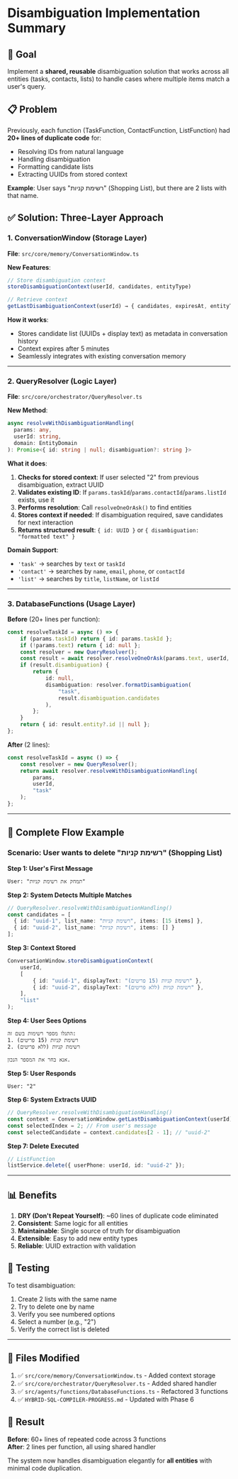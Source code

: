 # Disambiguation Implementation Summary

## 🎯 Goal

Implement a **shared, reusable** disambiguation solution that works across all entities (tasks, contacts, lists) to handle cases where multiple items match a user's query.

## 📋 Problem

Previously, each function (TaskFunction, ContactFunction, ListFunction) had **20+ lines of duplicate code** for:

- Resolving IDs from natural language
- Handling disambiguation
- Formatting candidate lists
- Extracting UUIDs from stored context

**Example**: User says "רשימת קניות" (Shopping List), but there are 2 lists with that name.

## ✅ Solution: Three-Layer Approach

### 1. **ConversationWindow** (Storage Layer)

**File**: `src/core/memory/ConversationWindow.ts`

**New Features**:

```typescript
// Store disambiguation context
storeDisambiguationContext(userId, candidates, entityType)

// Retrieve context
getLastDisambiguationContext(userId) → { candidates, expiresAt, entityType }
```

**How it works**:

- Stores candidate list (UUIDs + display text) as metadata in conversation history
- Context expires after 5 minutes
- Seamlessly integrates with existing conversation memory

---

### 2. **QueryResolver** (Logic Layer)

**File**: `src/core/orchestrator/QueryResolver.ts`

**New Method**:

```typescript
async resolveWithDisambiguationHandling(
  params: any,
  userId: string,
  domain: EntityDomain
): Promise<{ id: string | null; disambiguation?: string }>
```

**What it does**:

1. **Checks for stored context**: If user selected "2" from previous disambiguation, extract UUID
2. **Validates existing ID**: If `params.taskId`/`params.contactId`/`params.listId` exists, use it
3. **Performs resolution**: Call `resolveOneOrAsk()` to find entities
4. **Stores context if needed**: If disambiguation required, save candidates for next interaction
5. **Returns structured result**: `{ id: UUID }` or `{ disambiguation: "formatted text" }`

**Domain Support**:

- `'task'` → searches by `text` or `taskId`
- `'contact'` → searches by `name`, `email`, `phone`, or `contactId`
- `'list'` → searches by `title`, `listName`, or `listId`

---

### 3. **DatabaseFunctions** (Usage Layer)

**Before** (20+ lines per function):

```typescript
const resolveTaskId = async () => {
	if (params.taskId) return { id: params.taskId };
	if (!params.text) return { id: null };
	const resolver = new QueryResolver();
	const result = await resolver.resolveOneOrAsk(params.text, userId, "task");
	if (result.disambiguation) {
		return {
			id: null,
			disambiguation: resolver.formatDisambiguation(
				"task",
				result.disambiguation.candidates
			),
		};
	}
	return { id: result.entity?.id || null };
};
```

**After** (2 lines):

```typescript
const resolveTaskId = async () => {
	const resolver = new QueryResolver();
	return await resolver.resolveWithDisambiguationHandling(
		params,
		userId,
		"task"
	);
};
```

---

## 🔄 Complete Flow Example

### Scenario: User wants to delete "רשימת קניות" (Shopping List)

**Step 1: User's First Message**

```
User: "תמחק את רשימת קניות"
```

**Step 2: System Detects Multiple Matches**

```typescript
// QueryResolver.resolveWithDisambiguationHandling()
const candidates = [
  { id: "uuid-1", list_name: "רשימת קניות", items: [15 items] },
  { id: "uuid-2", list_name: "רשימת קניות", items: [] }
];
```

**Step 3: Context Stored**

```typescript
ConversationWindow.storeDisambiguationContext(
	userId,
	[
		{ id: "uuid-1", displayText: "רשימת קניות (15 פריטים)" },
		{ id: "uuid-2", displayText: "רשימת קניות (ללא פריטים)" },
	],
	"list"
);
```

**Step 4: User Sees Options**

```
התגלו מספר רשימות בשם זה:
1. רשימת קניות (15 פריטים)
2. רשימת קניות (ללא פריטים)

אנא בחר את המספר הנכון.
```

**Step 5: User Responds**

```
User: "2"
```

**Step 6: System Extracts UUID**

```typescript
// QueryResolver.resolveWithDisambiguationHandling()
const context = ConversationWindow.getLastDisambiguationContext(userId);
const selectedIndex = 2; // From user's message
const selectedCandidate = context.candidates[2 - 1]; // "uuid-2"
```

**Step 7: Delete Executed**

```typescript
// ListFunction
listService.delete({ userPhone: userId, id: "uuid-2" });
```

---

## 📊 Benefits

1. **DRY (Don't Repeat Yourself)**: ~60 lines of duplicate code eliminated
2. **Consistent**: Same logic for all entities
3. **Maintainable**: Single source of truth for disambiguation
4. **Extensible**: Easy to add new entity types
5. **Reliable**: UUID extraction with validation

## 🧪 Testing

To test disambiguation:

1. Create 2 lists with the same name
2. Try to delete one by name
3. Verify you see numbered options
4. Select a number (e.g., "2")
5. Verify the correct list is deleted

---

## 📁 Files Modified

1. ✅ `src/core/memory/ConversationWindow.ts` - Added context storage
2. ✅ `src/core/orchestrator/QueryResolver.ts` - Added shared handler
3. ✅ `src/agents/functions/DatabaseFunctions.ts` - Refactored 3 functions
4. ✅ `HYBRID-SQL-COMPILER-PROGRESS.md` - Updated with Phase 6

## 🎉 Result

**Before**: 60+ lines of repeated code across 3 functions  
**After**: 2 lines per function, all using shared handler

The system now handles disambiguation elegantly for **all entities** with minimal code duplication.
